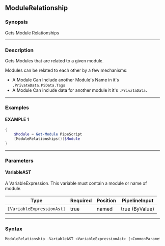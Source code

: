 ModuleRelationship
------------------




### Synopsis
Gets Module Relationships



---


### Description

Gets Modules that are related to a given module.

Modules can be related to each other by a few mechanisms:

* A Module Can Include another Module's Name in it's ```.PrivateData.PSData.Tags```
* A Module Can include data for another module it it's ```.PrivataData.```



---


### Examples
#### EXAMPLE 1
```PowerShell
{
    $Module = Get-Module PipeScript
    [ModuleRelationships()]$Module
}
```



---


### Parameters
#### **VariableAST**

A VariableExpression.  This variable must contain a module or name of module.






|Type                     |Required|Position|PipelineInput |
|-------------------------|--------|--------|--------------|
|`[VariableExpressionAst]`|true    |named   |true (ByValue)|





---


### Syntax
```PowerShell
ModuleRelationship -VariableAST <VariableExpressionAst> [<CommonParameters>]
```
